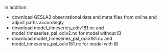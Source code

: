 In addition:
* download GESLA3 observational data and meta files from online and adjust paths accordingly
* download model_timeseries_odiv181.nc and model_timeseries_psl_odiv2.nc for model without IB
* download model_timeseries_psl_odiv181.nc and model_timeseries_psl_odiv181.nc for model with IB
